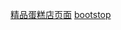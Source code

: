 <a href="https://1358294049.github.io/feng/js+%E5%93%8D%E5%BA%94%E5%BC%8F/index.html">精品蛋糕店页面</a>
<a href="https://1358294049.github.io/feng/响应式排版/Bootstrap.html">bootstop</a>
